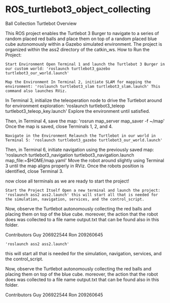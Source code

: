 # ROS_turtlebot3_object_collecting
Ball Collection Turtlebot
Overview

This ROS project enables the Turtlebot 3 Burger to navigate to a series of random placed red balls and place them on top of a random placed blue cube autonomously within a Gazebo simulated environment. The project is organized within the ass2 directory of the catkin_ws.
How to Run the Project:

    Start Environment Open Terminal 1 and launch the Turtlebot 3 Burger in our custom world: 'roslaunch turtlebot3_gazebo turtlebot3_our_world.launch'

    Map the Environment In Terminal 2, initiate SLAM for mapping the environment: 'roslaunch turtlebot3_slam turtlebot3_slam.launch' This command also launches RViz.

In Terminal 3, initialize the teleoperation node to drive the Turtlebot around for environment exploration: 'roslaunch turtlebot3_teleop turtlebot3_teleop_key.launch' Explore the environment until satisfied.

Then, in Terminal 4, save the map: 'rosrun map_server map_saver -f ~/map' Once the map is saved, close Terminals 1, 2, and 4.

    Navigate in the Environment Relaunch the Turtlebot in our world in Terminal 5: 'roslaunch turtlebot3_gazebo turtlebot3_our_world.launch'

Then, in Terminal 6, initiate navigation using the previously saved map: 'roslaunch turtlebot3_navigation turtlebot3_navigation.launch map_file:=$HOME/map.yaml' Move the robot around slightly using Terminal 3 until the map aligns properly in RViz. Once the robots position is identified, close Terminal 3.

now close all terminals as we are ready to start the project!

    Start the Project Itself Open a new terminal and launch the project: 'roslaunch ass2 ass2.launch' this will start all that is needed for the simulation, navigation, services, and the control_script.

Now, observe the Turtlebot autonomously collecting the red balls and placing them on top of the blue cube. moreover, the action that the robot does was collected to a file name output.txt that can be found also in this folder.

Contributors Guy 206922544 Ron 209260645

    'roslaunch ass2 ass2.launch'
this will start all that is needed for the simulation, navigation, services, and the control_script.

Now, observe the Turtlebot autonomously collecting the red balls and placing them on top of the blue cube. moreover, the action that the robot does was collected to a file name output.txt that can be found also in this folder.

Contributors Guy 206922544 Ron 209260645
